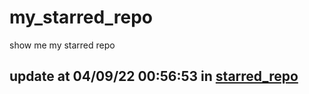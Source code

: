# my_starred_repo
show me my starred repo

update at 04/09/22 00:56:53 in [starred_repo](./index.html)
---

